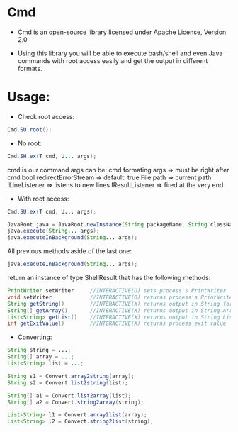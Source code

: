 Cmd
=

- Cmd is an open-source library licensed under Apache License, Version 2.0

- Using this library you will be able to execute bash/shell and even Java commands with root access easily and get the output in different formats.


Usage:
=

- Check root access:

```java
Cmd.SU.root();
```

- No root:

```java
Cmd.SH.ex(T cmd, U... args);
```

cmd is our command
args can be:
	cmd formating args => must be right after cmd
	bool redirectErrorStream => default: true
	File path => current path
	ILineListener => listens to new lines
	IResultListener => fired at the very end

- With root access:

```java
Cmd.SU.ex(T cmd, U... args);

JavaRoot java = JavaRoot.newInstance(String packageName, String className, boolean isSystemApp);
java.execute(String... args);
java.executeInBackground(String... args);
```

All previous methods aside of the last one:
```java
java.executeInBackground(String... args);
```
return an instance of type ShellResult that has the following methods:
```java
PrintWriter setWriter     //INTERACTIVE(O) sets process's PrintWriter
void setWriter            //INTERACTIVE(O) returns process's PrintWriter
String getString()        //INTERACTIVE(X) returns output in String format
String[] getArray()       //INTERACTIVE(X) returns output in String Array format
List<String> getList()    //INTERACTIVE(X) returns output in String List format
int getExitValue()        //INTERACTIVE(X) returns process exit value
```


- Converting:

```java
String string = ...;
String[] array = ...;
List<String> list = ...;

String s1 = Convert.array2string(array);
String s2 = Convert.list2string(list);

String[] a1 = Convert.list2array(list);
String[] a2 = Convert.string2array(string);

List<String> l1 = Convert.array2list(array);
List<String> l2 = Convert.string2list(string);
```
